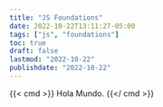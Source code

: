 ```yaml
---
title: "JS Foundations"
date: 2022-10-22T13:11:27-05:00
tags: ["js", "foundations"]
toc: true
draft: false
lastmod: "2022-10-22"
publishdate: "2022-10-22"
---
```


{{< cmd >}}
Hola Mundo.
{{</ cmd >}}
